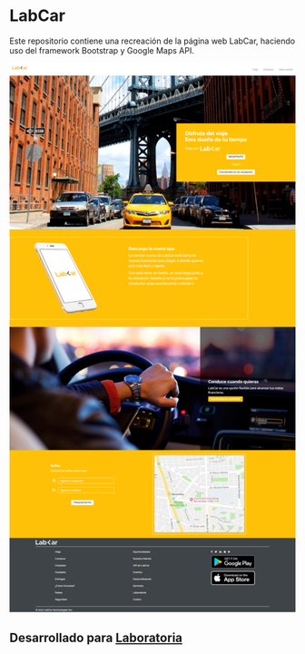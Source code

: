 # LabCar
Este repositorio contiene una recreación de la página web LabCar, haciendo uso del framework Bootstrap y Google Maps API.

![Desktop](assets/docs/desktop.png)

## Desarrollado para [Laboratoria](http://laboratoria.la) 



